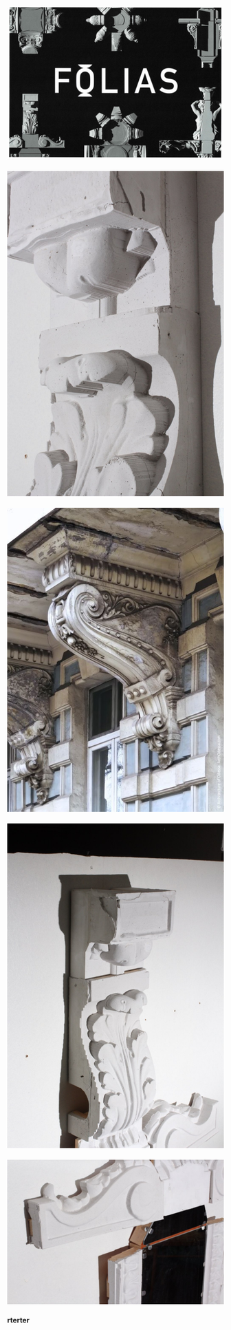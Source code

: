 
### ![100](/100.jpg)
### ![112](/112.jpg)
### ![101](/Making/101.jpg)
### ![114](/114.jpg)
### ![115](/115.jpg)
### rterter
